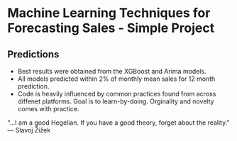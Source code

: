# Machine Learning Techniques for Forecasting Sales - Simple Project


## Predictions

* Best results were obtained from the XGBoost and Arima models.
* All models predicted within 2% of monthly mean sales for 12 month prediction.
* Code is heavily influenced by common practices found from across diffenet platforms. Goal is to learn-by-doing. Orginality and novelty comes with practice.

“…I am a good Hegelian. If you have a good theory, forget about the reality.”
― Slavoj Žižek

